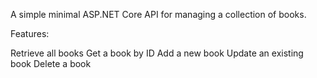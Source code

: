 A simple minimal ASP.NET Core API for managing a collection of books.

Features:

Retrieve all books
Get a book by ID
Add a new book
Update an existing book
Delete a book
